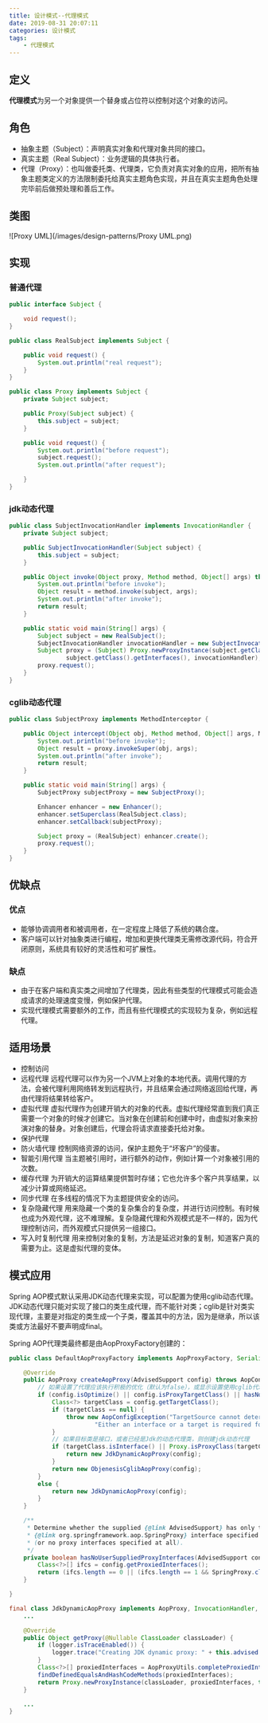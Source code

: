 ```yaml
---
title: 设计模式--代理模式
date: 2019-08-31 20:07:11
categories: 设计模式
tags:
	- 代理模式
---
```

## 定义
**代理模式**为另一个对象提供一个替身或占位符以控制对这个对象的访问。

## 角色
* 抽象主题（Subject）：声明真实对象和代理对象共同的接口。
* 真实主题（Real Subject）：业务逻辑的具体执行者。
* 代理（Proxy）：也叫做委托类、代理类，它负责对真实对象的应用，把所有抽象主题类定义的方法限制委托给真实主题角色实现，并且在真实主题角色处理完毕前后做预处理和善后工作。

## 类图
![Proxy UML](/images/design-patterns/Proxy UML.png)

## 实现
### 普通代理
```java
public interface Subject {

    void request();
}

public class RealSubject implements Subject {

    public void request() {
        System.out.println("real request");
    }
}

public class Proxy implements Subject {
    private Subject subject;

    public Proxy(Subject subject) {
        this.subject = subject;
    }

    public void request() {
        System.out.println("before request");
        subject.request();
        System.out.println("after request");

    }
}
```

### jdk动态代理
```java
public class SubjectInvocationHandler implements InvocationHandler {
    private Subject subject;

    public SubjectInvocationHandler(Subject subject) {
        this.subject = subject;
    }

    public Object invoke(Object proxy, Method method, Object[] args) throws Throwable {
        System.out.println("before invoke");
        Object result = method.invoke(subject, args);
        System.out.println("after invoke");
        return result;
    }

    public static void main(String[] args) {
        Subject subject = new RealSubject();
        SubjectInvocationHandler invocationHandler = new SubjectInvocationHandler(subject);
        Subject proxy = (Subject) Proxy.newProxyInstance(subject.getClass().getClassLoader(),
                subject.getClass().getInterfaces(), invocationHandler);
        proxy.request();
    }
}
```

### cglib动态代理
```java
public class SubjectProxy implements MethodInterceptor {

    public Object intercept(Object obj, Method method, Object[] args, MethodProxy proxy) throws Throwable {
        System.out.println("before invoke");
        Object result = proxy.invokeSuper(obj, args);
        System.out.println("after invoke");
        return result;
    }

    public static void main(String[] args) {
        SubjectProxy subjectProxy = new SubjectProxy();

        Enhancer enhancer = new Enhancer();
        enhancer.setSuperclass(RealSubject.class);
        enhancer.setCallback(subjectProxy);

        Subject proxy = (RealSubject) enhancer.create();
        proxy.request();
    }
}
```

## 优缺点
### 优点
* 能够协调调用者和被调用者，在一定程度上降低了系统的耦合度。
* 客户端可以针对抽象类进行编程，增加和更换代理类无需修改源代码，符合开闭原则，系统具有较好的灵活性和可扩展性。

### 缺点
* 由于在客户端和真实类之间增加了代理类，因此有些类型的代理模式可能会造成请求的处理速度变慢，例如保护代理。
* 实现代理模式需要额外的工作，而且有些代理模式的实现较为复杂，例如远程代理。

## 适用场景
* 控制访问
* 远程代理
远程代理可以作为另一个JVM上对象的本地代表。调用代理的方法，会被代理利用网络转发到远程执行，并且结果会通过网络返回给代理，再由代理将结果转给客户。
* 虚拟代理
虚拟代理作为创建开销大的对象的代表。虚拟代理经常直到我们真正需要一个对象的时候才创建它。当对象在创建前和创建中时，由虚拟对象来扮演对象的替身。对象创建后，代理会将请求直接委托给对象。
* 保护代理
* 防火墙代理
控制网络资源的访问，保护主题免于“坏客户”的侵害。
* 智能引用代理
当主题被引用时，进行额外的动作，例如计算一个对象被引用的次数。
* 缓存代理
为开销大的运算结果提供暂时存储；它也允许多个客户共享结果，以减少计算或网络延迟。
* 同步代理
在多线程的情况下为主题提供安全的访问。
* 复杂隐藏代理
用来隐藏一个类的复杂集合的复杂度，并进行访问控制。有时候也成为外观代理，这不难理解。复杂隐藏代理和外观模式是不一样的，因为代理控制访问，而外观模式只提供另一组接口。
* 写入时复制代理
用来控制对象的复制，方法是延迟对象的复制，知道客户真的需要为止。这是虚拟代理的变体。

## 模式应用
Spring AOP模式默认采用JDK动态代理来实现，可以配置为使用cglib动态代理。
JDK动态代理只能对实现了接口的类生成代理，而不能针对类；cglib是针对类实现代理，主要是对指定的类生成一个子类，覆盖其中的方法，因为是继承，所以该类或方法最好不要声明成final。

Spring AOP代理类最终都是由AopProxyFactory创建的：
```java
public class DefaultAopProxyFactory implements AopProxyFactory, Serializable {

	@Override
	public AopProxy createAopProxy(AdvisedSupport config) throws AopConfigException {
        // 如果设置了代理应该执行积极的优化（默认为false），或显示设置使用cglib代理，或代理的对象没有实现接口
		if (config.isOptimize() || config.isProxyTargetClass() || hasNoUserSuppliedProxyInterfaces(config)) {
			Class<?> targetClass = config.getTargetClass();
			if (targetClass == null) {
				throw new AopConfigException("TargetSource cannot determine target class: " +
						"Either an interface or a target is required for proxy creation.");
			}
            // 如果目标类是接口，或者已经是Jdk的动态代理类，则创建jdk动态代理
			if (targetClass.isInterface() || Proxy.isProxyClass(targetClass)) {
				return new JdkDynamicAopProxy(config);
			}
			return new ObjenesisCglibAopProxy(config);
		}
		else {
			return new JdkDynamicAopProxy(config);
		}
	}

	/**
	 * Determine whether the supplied {@link AdvisedSupport} has only the
	 * {@link org.springframework.aop.SpringProxy} interface specified
	 * (or no proxy interfaces specified at all).
	 */
	private boolean hasNoUserSuppliedProxyInterfaces(AdvisedSupport config) {
		Class<?>[] ifcs = config.getProxiedInterfaces();
		return (ifcs.length == 0 || (ifcs.length == 1 && SpringProxy.class.isAssignableFrom(ifcs[0])));
	}

}

final class JdkDynamicAopProxy implements AopProxy, InvocationHandler, Serializable {
    ...

    @Override
	public Object getProxy(@Nullable ClassLoader classLoader) {
		if (logger.isTraceEnabled()) {
			logger.trace("Creating JDK dynamic proxy: " + this.advised.getTargetSource());
		}
		Class<?>[] proxiedInterfaces = AopProxyUtils.completeProxiedInterfaces(this.advised, true);
		findDefinedEqualsAndHashCodeMethods(proxiedInterfaces);
		return Proxy.newProxyInstance(classLoader, proxiedInterfaces, this);
	}

    ...
}
```